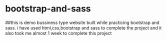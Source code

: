 # bootstrap-and-sass

##this is demo bussiness type website built while practicing bootstrap and sass. i have used html,css,bootstrap and sass to complete the project and it also took me almost 1 week to complete this project

